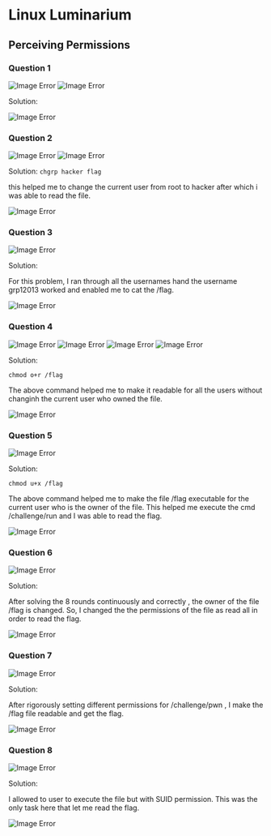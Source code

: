 # Linux Luminarium
## Perceiving Permissions

### Question 1

![Image Error](./images/Perceiving_Permissions/q11.png)
![Image Error](./images/Perceiving_Permissions/q12.png)

Solution:

![Image Error](./images/Perceiving_Permissions/s1.png)

### Question 2

![Image Error](./images/Perceiving_Permissions/q21.png)
![Image Error](./images/Perceiving_Permissions/q22.png)

Solution:
`chgrp hacker flag`

this helped me to change the current user from root to hacker after which i was able to read the file.

![Image Error](./images/Perceiving_Permissions/s2.png)

### Question 3

![Image Error](./images/Perceiving_Permissions/q3.png)


Solution:

For this problem, I ran through all the usernames hand the username grp12013 worked and enabled me to cat the /flag.

![Image Error](./images/Perceiving_Permissions/s3.png)

### Question 4

![Image Error](./images/Perceiving_Permissions/q41.png)
![Image Error](./images/Perceiving_Permissions/q42.png)
![Image Error](./images/Perceiving_Permissions/q43.png)
![Image Error](./images/Perceiving_Permissions/q44.png)

Solution:

`chmod o+r /flag`

The above command helped me to make it readable for all the users without changinh the current user who owned the file.

![Image Error](./images/Perceiving_Permissions/s4.png)

### Question 5

![Image Error](./images/Perceiving_Permissions/q5.png)


Solution:

`chmod u+x /flag`

The above command helped me to make the file /flag executable for the current user who is the owner of the file. This helped me execute the cmd /challenge/run and I was able to read the flag.

![Image Error](./images/Perceiving_Permissions/s5.png)

### Question 6

![Image Error](./images/Perceiving_Permissions/q6.png)


Solution:

After solving the 8 rounds continuously and correctly , the owner of the file /flag is changed. 
So, I changed the the permissions of the file as read all in order to read the flag.

![Image Error](./images/Perceiving_Permissions/s6.png)

### Question 7

![Image Error](./images/Perceiving_Permissions/q7.png)


Solution:

After rigorously setting different permissions for /challenge/pwn , I make the /flag file readable and get  the flag.

![Image Error](./images/Perceiving_Permissions/s7.png)

### Question 8

![Image Error](./images/Perceiving_Permissions/q8.png)

Solution:

I allowed to user to execute the file but with SUID permission. This was the only task here that let me read the flag.

![Image Error](./images/Perceiving_Permissions/s8.png)

